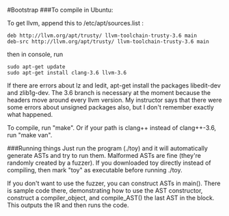 #Bootstrap
###To compile in Ubuntu:

To get llvm, append this to /etc/apt/sources.list :
```
deb http://llvm.org/apt/trusty/ llvm-toolchain-trusty-3.6 main
deb-src http://llvm.org/apt/trusty/ llvm-toolchain-trusty-3.6 main
```

then in console, run
```
sudo apt-get update
sudo apt-get install clang-3.6 llvm-3.6
```

If there are errors about lz and ledit, apt-get install the packages libedit-dev and zlib1g-dev. The 3.6 branch is necessary at the moment because the headers move around every llvm version.
My instructor says that there were some errors about unsigned packages also, but I don't remember exactly what happened.

To compile, run "make". Or if your path is clang++ instead of clang++-3.6, run "make van".


###Running things
Just run the program (./toy) and it will automatically generate ASTs and try to run them. Malformed ASTs are fine (they're randomly created by a fuzzer). If you downloaded toy directly instead of compiling, then mark "toy" as executable before running ./toy.

If you don't want to use the fuzzer, you can construct ASTs in main(). There is sample code there, demonstrating how to use the AST constructor, construct a compiler_object, and compile_AST() the last AST in the block. This outputs the IR and then runs the code.
